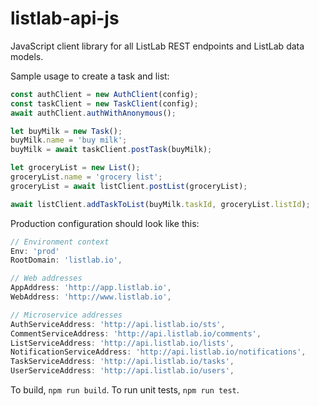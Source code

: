 # listlab-api-js
JavaScript client library for all ListLab REST endpoints and ListLab data models.

Sample usage to create a task and list:
```javascript
const authClient = new AuthClient(config);
const taskClient = new TaskClient(config);
await authClient.authWithAnonymous();

let buyMilk = new Task();
buyMilk.name = 'buy milk';
buyMilk = await taskClient.postTask(buyMilk);

let groceryList = new List();
groceryList.name = 'grocery list';
groceryList = await listClient.postList(groceryList);

await listClient.addTaskToList(buyMilk.taskId, groceryList.listId);
```

Production configuration should look like this:
```javascript
// Environment context
Env: 'prod'
RootDomain: 'listlab.io',

// Web addresses
AppAddress: 'http://app.listlab.io',
WebAddress: 'http://www.listlab.io',

// Microservice addresses
AuthServiceAddress: 'http://api.listlab.io/sts',
CommentServiceAddress: 'http://api.listlab.io/comments',
ListServiceAddress: 'http://api.listlab.io/lists',
NotificationServiceAddress: 'http://api.listlab.io/notifications',
TaskServiceAddress: 'http://api.listlab.io/tasks',
UserServiceAddress: 'http://api.listlab.io/users',

```

To build, `npm run build`.
To run unit tests, `npm run test`.